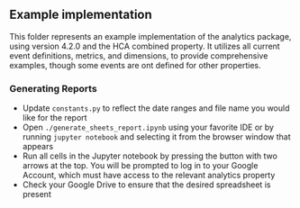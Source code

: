 ## Example implementation
This folder represents an example implementation of the analytics package, using version 4.2.0 and the HCA combined property. It utilizes all current event definitions, metrics, and dimensions, to provide comprehensive examples, though some events are ont defined for other properties.

### Generating Reports
- Update `constants.py` to reflect the date ranges and file name you would like for the report
- Open `./generate_sheets_report.ipynb` using your favorite IDE or by running `jupyter notebook` and selecting it from the browser window that appears
- Run all cells in the Jupyter notebook by pressing the button with two arrows at the top. You will be prompted to log in to your Google Account, which must have access to the relevant analytics property
- Check your Google Drive to ensure that the desired spreadsheet is present
